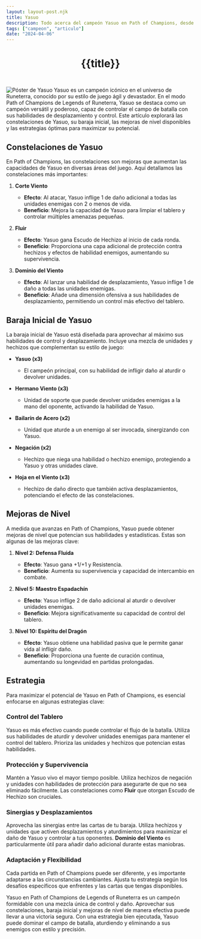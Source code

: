 ```yaml
---
layout: layout-post.njk
title: Yasuo
description: Todo acerca del campeón Yasuo en Path of Champions, desde cómo desbloquearlo hasta sus habilidades, baraja, y estrategias.
tags: ["campeon", "articulo"]
date: "2024-04-06"
---
```

# <p style="text-align: center;">**{{title}}**</p>

</br>
<div class="clearfix">
  <img src="/img/yasuo-1.webp" class="col-md-6 float-md-end mb-3 ms-md-3" alt="Póster de Yasuo">
Yasuo es un campeón icónico en el universo de Runeterra, conocido por su estilo de juego ágil y devastador. En el modo Path of Champions de Legends of Runeterra, Yasuo se destaca como un campeón versátil y poderoso, capaz de controlar el campo de batalla con sus habilidades de desplazamiento y control. Este artículo explorará las constelaciones de Yasuo, su baraja inicial, las mejoras de nivel disponibles y las estrategias óptimas para maximizar su potencial.

## Constelaciones de Yasuo

En Path of Champions, las constelaciones son mejoras que aumentan las capacidades de Yasuo en diversas áreas del juego. Aquí detallamos las constelaciones más importantes:

1. **Corte Viento**
   - **Efecto**: Al atacar, Yasuo inflige 1 de daño adicional a todas las unidades enemigas con 2 o menos de vida.
   - **Beneficio**: Mejora la capacidad de Yasuo para limpiar el tablero y controlar múltiples amenazas pequeñas.

2. **Fluir**
   - **Efecto**: Yasuo gana Escudo de Hechizo al inicio de cada ronda.
   - **Beneficio**: Proporciona una capa adicional de protección contra hechizos y efectos de habilidad enemigos, aumentando su supervivencia.

3. **Dominio del Viento**
   - **Efecto**: Al lanzar una habilidad de desplazamiento, Yasuo inflige 1 de daño a todas las unidades enemigas.
   - **Beneficio**: Añade una dimensión ofensiva a sus habilidades de desplazamiento, permitiendo un control más efectivo del tablero.

## Baraja Inicial de Yasuo

La baraja inicial de Yasuo está diseñada para aprovechar al máximo sus habilidades de control y desplazamiento. Incluye una mezcla de unidades y hechizos que complementan su estilo de juego:

- **Yasuo (x3)**
  - El campeón principal, con su habilidad de infligir daño al aturdir o devolver unidades.
  
- **Hermano Viento (x3)**
  - Unidad de soporte que puede devolver unidades enemigas a la mano del oponente, activando la habilidad de Yasuo.
  
- **Bailarín de Acero (x2)**
  - Unidad que aturde a un enemigo al ser invocada, sinergizando con Yasuo.
  
- **Negación (x2)**
  - Hechizo que niega una habilidad o hechizo enemigo, protegiendo a Yasuo y otras unidades clave.
  
- **Hoja en el Viento (x3)**
  - Hechizo de daño directo que también activa desplazamientos, potenciando el efecto de las constelaciones.

## Mejoras de Nivel

A medida que avanzas en Path of Champions, Yasuo puede obtener mejoras de nivel que potencian sus habilidades y estadísticas. Estas son algunas de las mejoras clave:

1. **Nivel 2: Defensa Fluida**
   - **Efecto**: Yasuo gana +1/+1 y Resistencia.
   - **Beneficio**: Aumenta su supervivencia y capacidad de intercambio en combate.

2. **Nivel 5: Maestro Espadachín**
   - **Efecto**: Yasuo inflige 2 de daño adicional al aturdir o devolver unidades enemigas.
   - **Beneficio**: Mejora significativamente su capacidad de control del tablero.

3. **Nivel 10: Espíritu del Dragón**
   - **Efecto**: Yasuo obtiene una habilidad pasiva que le permite ganar vida al infligir daño.
   - **Beneficio**: Proporciona una fuente de curación continua, aumentando su longevidad en partidas prolongadas.

## Estrategia

Para maximizar el potencial de Yasuo en Path of Champions, es esencial enfocarse en algunas estrategias clave:

### Control del Tablero

Yasuo es más efectivo cuando puede controlar el flujo de la batalla. Utiliza sus habilidades de aturdir y devolver unidades enemigas para mantener el control del tablero. Prioriza las unidades y hechizos que potencian estas habilidades.

### Protección y Supervivencia

Mantén a Yasuo vivo el mayor tiempo posible. Utiliza hechizos de negación y unidades con habilidades de protección para asegurarte de que no sea eliminado fácilmente. Las constelaciones como **Fluir** que otorgan Escudo de Hechizo son cruciales.

### Sinergias y Desplazamientos

Aprovecha las sinergias entre las cartas de tu baraja. Utiliza hechizos y unidades que activen desplazamientos y aturdimientos para maximizar el daño de Yasuo y controlar a tus oponentes. **Dominio del Viento** es particularmente útil para añadir daño adicional durante estas maniobras.

### Adaptación y Flexibilidad

Cada partida en Path of Champions puede ser diferente, y es importante adaptarse a las circunstancias cambiantes. Ajusta tu estrategia según los desafíos específicos que enfrentes y las cartas que tengas disponibles.

Yasuo en Path of Champions de Legends of Runeterra es un campeón formidable con una mezcla única de control y daño. Aprovechar sus constelaciones, baraja inicial y mejoras de nivel de manera efectiva puede llevar a una victoria segura. Con una estrategia bien ejecutada, Yasuo puede dominar el campo de batalla, aturdiendo y eliminando a sus enemigos con estilo y precisión.

</div>